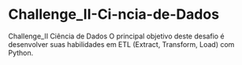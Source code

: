 # Challenge_II-Ci-ncia-de-Dados
Challenge_II Ciência de Dados
O principal objetivo deste desafio é desenvolver suas habilidades em ETL (Extract, Transform, Load) com Python.

